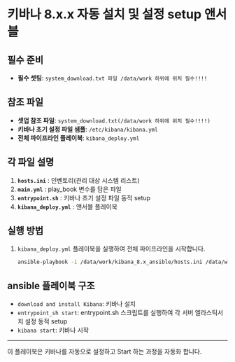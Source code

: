 # 키바나 8.x.x 자동 설치 및 설정 setup 앤서블

## 필수 준비

- **필수 셋팅**: `system_download.txt 파일 /data/work 하위에 위치 필수!!!!`

## 참조 파일

- **셋업 참조 파일**: `system_download.txt(/data/work 하위에 위치 필수!!!!)`
- **키바나 초기 설정 파일 샘플**: `/etc/kibana/kibana.yml`
- **전체 파이프라인 플레이북**: `kibana_deploy.yml`

## 각 파일 설명

1. **`hosts.ini`** : 인벤토리(관리 대상 시스템 리스트)
2. **`main.yml`** : play_book 변수를 담은 파일
3. **`entrypoint.sh`** : 키바나 초기 설정 파일 동적 setup
6. **`kibana_deploy.yml`** : 앤서블 플레이북

## 실행 방법

1. `kibana_deploy.yml` 플레이북을 실행하여 전체 파이프라인을 시작합니다.
   ```sh
   ansible-playbook -i /data/work/kibana_8.x_ansible/hosts.ini /data/work/kibana_8.x_ansible/kibana_deploy.yml
   ```

## ansible 플레이북 구조

- `download and install Kibana`: 키바나 설치
- `entrypoint_sh start`: entrypoint.sh 스크립트를 실행하여 각 서버 엘라스틱서치 설정 동적 setup
- `kibana start`: 키바나 시작

---

이 플레이북은 키바나를 자동으로 설정하고 Start 하는 과정을 자동화 합니다.
